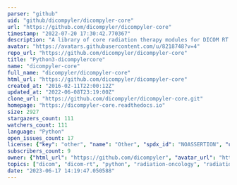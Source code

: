 ```yaml
---
parser: "github"
uid: "github/dicompyler/dicompyler-core"
url: "https://github.com/dicompyler/dicompyler-core"
timestamp: "2022-07-20 17:30:42.770367"
description: "A library of core radiation therapy modules for DICOM RT used by dicompyler"
avatar: "https://avatars.githubusercontent.com/u/8218748?v=4"
repo_url: "https://github.com/dicompyler/dicompyler-core"
title: "Python3-dicompylercore"
name: "dicompyler-core"
full_name: "dicompyler/dicompyler-core"
html_url: "https://github.com/dicompyler/dicompyler-core"
created_at: "2016-02-11T22:00:12Z"
updated_at: "2022-06-08T23:19:00Z"
clone_url: "https://github.com/dicompyler/dicompyler-core.git"
homepage: "https://dicompyler-core.readthedocs.io"
size: 2927
stargazers_count: 111
watchers_count: 111
language: "Python"
open_issues_count: 17
license: {"key": "other", "name": "Other", "spdx_id": "NOASSERTION", "url": null, "node_id": "MDc6TGljZW5zZTA="}
subscribers_count: 9
owner: {"html_url": "https://github.com/dicompyler", "avatar_url": "https://avatars.githubusercontent.com/u/8218748?v=4", "login": "dicompyler", "type": "Organization"}
topics: ["dicom", "dicom-rt", "python", "radiation-oncology", "radiation-physics", "dvh", "hacktoberfest"]
date: "2023-06-17 14:19:47.050588"
---
```

